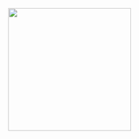 <img align="left" src="https://cdn.discordapp.com/attachments/481023998059347969/905493766113210398/vb_xc-removebg-preview.png" width=250>
